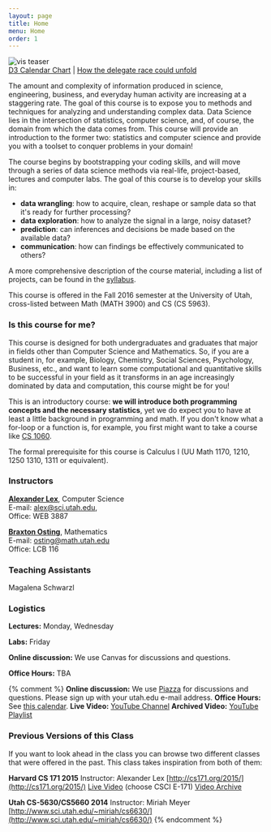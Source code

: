 ```yaml
---
layout: page
title: Home
menu: Home
order: 1
---
```


<img src="{{ site.baseurl }}/assets/i/teaser.png" alt="vis teaser" class="full-width-img"/>

<div class="credits">
<a href="http://www.samselikoff.com/writings/intro-to-d3/">D3 Calendar Chart</a> | 
<a href="http://www.nytimes.com/interactive/2016/03/30/upshot/trump-clinton-delegate-calculator.html">How the delegate race could unfold</a>
</div>

The amount and complexity of information produced in science, engineering, business, and everyday human activity are increasing at a staggering rate. The goal of this course is to expose you to methods and techniques for analyzing and understanding complex data. Data Science lies in the intersection of statistics, computer science, and, of course, the domain from which the data comes from. This course will provide an introduction to the former two: statistics and computer science and provide you with a toolset to conquer problems in your domain! 

 
The course begins by bootstrapping your coding skills, and will move through a series of data science methods via 
real-life, project-based, lectures and computer labs. The goal of this course is to develop your skills in: 
 
  * **data wrangling**: how to acquire, clean, reshape or sample data so that it's ready for further processing?
  * **data exploration**: how to analyze the signal in a large, noisy dataset?
  * **prediction**: can inferences and decisions be made based on the available data? 
  * **communication**: how can findings be effectively communicated to others?

A more comprehensive description of the course material, including a list of projects, can be found in the [syllabus]({{site.baseurl}}/syllabus/). 

This course is offered in the Fall 2016 semester at the University of Utah, cross-listed between Math (MATH 3900) and CS (CS 5963). 

### Is this course for me? 

This course is designed for both undergraduates and graduates that major in fields other than Computer Science and Mathematics. So, if you are a student in, for example, Biology, Chemistry, Social Sciences, Psychology, Business, etc., and want to learn some computational and quantitative skills to be successful in your field as it transforms in an age increasingly dominated by data and computation, this course might be for you! 

This is an introductory course: **we will introduce both programming concepts and the necessary statistics**, yet we do expect you to have at least a little background in programming and math. If you don't know what a for-loop or a function is, for example, you first might want to take a course like [CS 1060](http://www.sci.utah.edu/~beiwang/teaching/cs1060.html).  

The formal prerequisite for this course is Calculus I (UU Math 1170, 1210, 1250 1310, 1311 or equivalent).

### Instructors

**[Alexander Lex](http://alexander-lex.net)**, Computer Science   
E-mail: [alex@sci.utah.edu](mailto:alex@sci.utah.edu),   
Office: WEB 3887

**[Braxton Osting](http://www.math.utah.edu/~osting/)**, Mathematics   
E-mail: [osting@math.utah.edu](osting@math.utah.edu)  
Office: LCB 116

### Teaching Assistants

Magalena Schwarzl

### Logistics

**Lectures:** Monday, Wednesday

**Labs:** Friday

**Online discussion:** We use Canvas for discussions and questions. 

**Office Hours:** TBA

{% comment %}
**Online discussion:** We use [Piazza](http://piazza.com/utah/fall2015/cs5630cs6630) for discussions and questions. Please sign up with your utah.edu e-mail address.
**Office Hours:** See [this calendar](https://www.google.com/calendar/embed?src=fdvio7r8i82kk0vl2to5j3dd1s%40group.calendar.google.com&ctz=America/Denver).
**Live Video:** [YouTube Channel](https://www.youtube.com/channel/UCDUS80bdunpmvWVPyFRPqFQ/live)
**Archived Video:** [YouTube Playlist](https://www.youtube.com/playlist?list=PLbuogVdPnkCqKBoObk03Aq3tgitxJXJcO)


### Previous Versions of this Class

If you want to look ahead in the class you can browse two different classes that were offered in the past. This class takes inspiration from both of them: 

**Harvard CS 171 2015**
Instructor: Alexander Lex
[http://cs171.org/2015/](http://cs171.org/2015/)
[Live Video](http://cm.dce.harvard.edu/classroom/) (choose CSCI E-171)
[Video Archive](http://cm.dce.harvard.edu/2015/02/24028/publicationListing.shtml)

**Utah CS-5630/CS5660 2014**
Instructor: Miriah Meyer
[http://www.sci.utah.edu/~miriah/cs6630/](http://www.sci.utah.edu/~miriah/cs6630/)
{% endcomment %}
